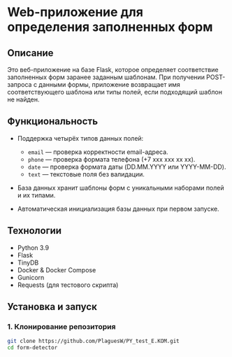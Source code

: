 # Web-приложение для определения заполненных форм

## Описание

Это веб-приложение на базе Flask, которое определяет соответствие заполненных форм заранее заданным шаблонам. При получении POST-запроса с данными формы, приложение возвращает имя соответствующего шаблона или типы полей, если подходящий шаблон не найден.

## Функциональность

- Поддержка четырёх типов данных полей:
  - `email` — проверка корректности email-адреса.
  - `phone` — проверка формата телефона (+7 xxx xxx xx xx).
  - `date` — проверка формата даты (DD.MM.YYYY или YYYY-MM-DD).
  - `text` — текстовые поля без валидации.

- База данных хранит шаблоны форм с уникальными наборами полей и их типами.

- Автоматическая инициализация базы данных при первом запуске.

## Технологии

- Python 3.9
- Flask
- TinyDB
- Docker & Docker Compose
- Gunicorn
- Requests (для тестового скрипта)

## Установка и запуск

### 1. Клонирование репозитория

```bash
git clone https://github.com/PlaguesW/PY_test_E.KOM.git
cd form-detector
